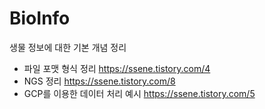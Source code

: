 # BioInfo

생물 정보에 대한 기본 개념 정리 


- 파일 포맷 형식 정리   https://ssene.tistory.com/4
- NGS 정리    https://ssene.tistory.com/8
- GCP를 이용한 데이터 처리 예시  https://ssene.tistory.com/5
